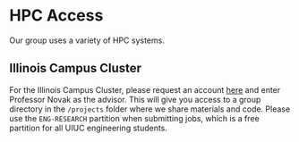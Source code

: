# HPC Access

Our group uses a variety of HPC systems.

## Illinois Campus Cluster

For the Illinois Campus Cluster, please request an account [here](https://campuscluster.illinois.edu/new_forms/user_form.php)
and enter Professor Novak as the advisor. This will give you access to a group directory in the `/projects` folder
where we share materials and code. Please use the `ENG-RESEARCH` partition when submitting jobs,
which is a free partition for all UIUC engineering students.
